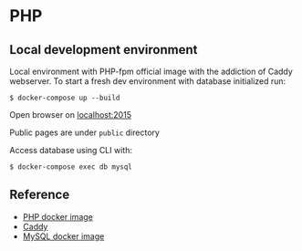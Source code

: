 # PHP  

## Local development environment

Local environment with PHP-fpm official image
with the addiction of Caddy webserver. To start a fresh
dev environment with database initialized run:

    $ docker-compose up --build

Open browser on [localhost:2015](http://localhost:2015)

Public pages are under `public` directory

Access database using CLI with:

    $ docker-compose exec db mysql 


## Reference

 - [PHP docker image](https://hub.docker.com/_/php/)
 - [Caddy](https://caddyserver.com/tutorial/caddyfile)
 - [MySQL docker image](https://hub.docker.com/_/mysql)

